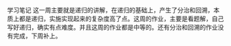 学习笔记
这一周主要就是递归的讲解，在递归的基础上，产生了分治和回溯，本质上都是递归，实施实现起来的复杂度高了点。这周的作业，主要是看题解，自己写好递归，确实有点难度。并且这周的作业都是中等的。还有分治和回溯的作业没有完成，下周补上。